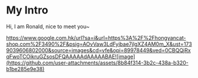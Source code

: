 # My Intro

Hi, I am Ronald, nice to meet you~


https://www.google.com.hk/url?sa=i&url=https%3A%2F%2Fhongyancat-shop.com%2F3490%2F&psig=AOvVaw3LdFyibae7jlgXZ4AM0m_X&ust=1739039606802000&source=images&cd=vfe&opi=89978449&ved=0CBQQjRxqFwoTCOikruGZsosDFQAAAAAdAAAAABAE![image](https://github.com/user-attachments/assets/8b84f314-3b2c-438a-b320-b1be285e9e38)




